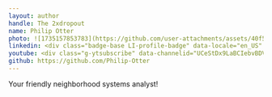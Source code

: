 ```yaml
---
layout: author
handle: The 2xdropout
name: Philip Otter
photo: ![1735157853783](https://github.com/user-attachments/assets/40f50351-29aa-44d7-abfd-498db40aee7d)
linkedin: <div class="badge-base LI-profile-badge" data-locale="en_US" data-size="large" data-theme="dark" data-type="HORIZONTAL" data-vanity="philip-otter-a782a7152" data-version="v1"><a class="badge-base__link LI-simple-link" href="https://www.linkedin.com/in/philip-otter-a782a7152?trk=profile-badge">Philip Otter</a></div>
youtube: <div class="g-ytsubscribe" data-channelid="UCeStDx9LaBCIebvBDVcO22A" data-layout="default" data-theme="dark" data-count="hidden"></div>
github: https://github.com/Philip-Otter
---
```


Your friendly neighborhood systems analyst!

<script src="https://platform.linkedin.com/badges/js/profile.js" async defer type="text/javascript"></script>
<script src="https://apis.google.com/js/platform.js"></script>
